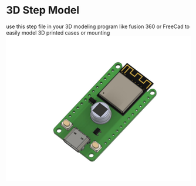 # 3D Step Model

use this step file in your 3D modeling program like fusion 360 or FreeCad to easily model 3D printed cases or mounting 
![alt text](https://github.com/strid3r21/Bee-Motion/blob/main/Bee%20Motion%203D%20model/board%20model.jpg?raw=true)
